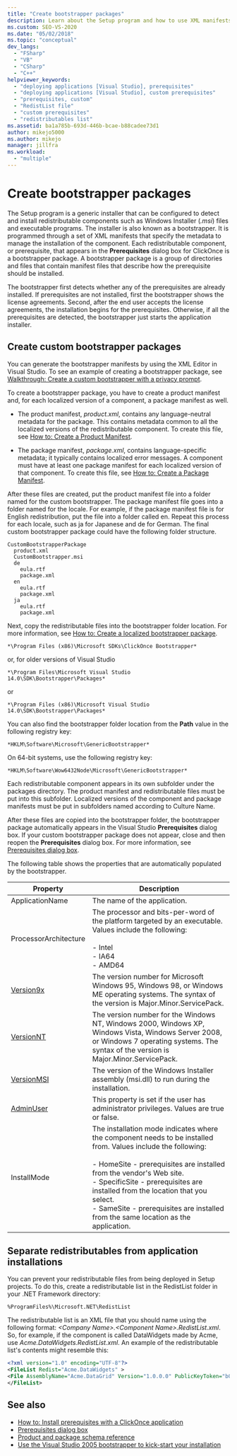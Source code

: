 ```yaml
---
title: "Create bootstrapper packages"
description: Learn about the Setup program and how to use XML manifests that specify the metadata to manage the installation of ClickOnce components.
ms.custom: SEO-VS-2020
ms.date: "05/02/2018"
ms.topic: "conceptual"
dev_langs:
  - "FSharp"
  - "VB"
  - "CSharp"
  - "C++"
helpviewer_keywords:
  - "deploying applications [Visual Studio], prerequisites"
  - "deploying applications [Visual Studio], custom prerequisites"
  - "prerequisites, custom"
  - "RedistList file"
  - "custom prerequisites"
  - "redistributables list"
ms.assetid: ba1a785b-693d-446b-bcae-b88cadee73d1
author: mikejo5000
ms.author: mikejo
manager: jillfra
ms.workload:
  - "multiple"
---
```

# Create bootstrapper packages
The Setup program is a generic installer that can be configured to detect and install redistributable components such as Windows Installer (*.msi*) files and executable programs. The installer is also known as a bootstrapper. It is programmed through a set of XML manifests that specify the metadata to manage the installation of the component.  Each redistributable component, or prerequisite, that appears in the **Prerequisites** dialog box for ClickOnce is a bootstrapper package. A bootstrapper package is a group of directories and files that contain manifest files that describe how the prerequisite should be installed.

The bootstrapper first detects whether any of the prerequisites are already installed. If prerequisites are not installed, first the bootstrapper shows the license agreements. Second, after the end user accepts the license agreements, the installation begins for the prerequisites. Otherwise, if all the prerequisites are detected, the bootstrapper just starts the application installer.

## Create custom bootstrapper packages
You can generate the bootstrapper manifests by using the XML Editor in Visual Studio. To see an example of creating a bootstrapper package, see [Walkthrough: Create a custom bootstrapper with a privacy prompt](../deployment/walkthrough-creating-a-custom-bootstrapper-to-show-a-privacy-prompt.md).

To create a bootstrapper package, you have to create a product manifest and, for each localized version of a component, a package manifest as well.

* The product manifest, *product.xml*, contains any language-neutral metadata for the package. This contains metadata common to all the localized versions of the redistributable component.  To create this file, see [How to: Create a Product Manifest](../deployment/how-to-create-a-product-manifest.md).

* The package manifest, *package.xml*, contains language-specific metadata; it typically contains localized error messages. A component must have at least one package manifest for each localized version of that component. To create this file, see [How to: Create a Package Manifest](../deployment/how-to-create-a-package-manifest.md).

After these files are created, put the product manifest file into a folder named for the custom bootstrapper. The package manifest file goes into a folder named for the locale. For example, if the package manifest file is for English redistribution, put the file into a folder called en. Repeat this process for each locale, such as ja for Japanese and de for German. The final custom bootstrapper package could have the following folder structure.

```
CustomBootstrapperPackage
  product.xml
  CustomBootstrapper.msi
  de
    eula.rtf
    package.xml
  en
    eula.rtf
    package.xml
  ja
    eula.rtf
    package.xml
```

Next, copy the redistributable files into the bootstrapper folder location. For more information, see [How to: Create a localized bootstrapper package](../deployment/how-to-create-a-localized-bootstrapper-package.md).

```
*\Program Files (x86)\Microsoft SDKs\ClickOnce Bootstrapper*
```

or, for older versions of Visual Studio

```
*\Program Files\Microsoft Visual Studio 14.0\SDK\Bootstrapper\Packages*
```

or

```
*\Program Files (x86)\Microsoft Visual Studio 14.0\SDK\Bootstrapper\Packages*
```

You can also find the bootstrapper folder location from the **Path** value in the following registry key:

```
*HKLM\Software\Microsoft\GenericBootstrapper*
```

On 64-bit systems, use the following registry key:

```
*HKLM\Software\Wow6432Node\Microsoft\GenericBootstrapper*
```

Each redistributable component appears in its own subfolder under the packages directory. The product manifest and redistributable files must be put into this subfolder. Localized versions of the component and package manifests must be put in subfolders named according to Culture Name.

After these files are copied into the bootstrapper folder, the bootstrapper package automatically appears in the Visual Studio **Prerequisites** dialog box. If your custom bootstrapper package does not appear, close and then reopen the **Prerequisites** dialog box. For more information, see [Prerequisites dialog box](../ide/reference/prerequisites-dialog-box.md).

The following table shows the properties that are automatically populated by the bootstrapper.

|Property|Description|
|--------------|-----------------|
|ApplicationName|The name of the application.|
|ProcessorArchitecture|The processor and bits-per-word of the platform targeted by an executable. Values include the following:<br /><br /> -   Intel<br />-   IA64<br />-   AMD64|
|[Version9x](/windows/desktop/Msi/version9x)|The version number for Microsoft Windows 95, Windows 98, or Windows ME operating systems. The syntax of the version is Major.Minor.ServicePack.|
|[VersionNT](/windows/desktop/Msi/versionnt)|The version number for the Windows NT, Windows 2000, Windows XP, Windows Vista, Windows Server 2008, or Windows 7 operating systems. The syntax of the version is Major.Minor.ServicePack.|
|[VersionMSI](/windows/desktop/Msi/versionmsi)|The version of the Windows Installer assembly (msi.dll) to run during the installation.|
|[AdminUser](/windows/desktop/Msi/adminuser)|This property is set if the user has administrator privileges. Values are true or false.|
|InstallMode|The installation mode indicates where the component needs to be installed from. Values include the following:<br /><br /> -   HomeSite - prerequisites are installed from the vendor's Web site.<br />-   SpecificSite - prerequisites are installed from the location that you select.<br />-   SameSite - prerequisites are installed from the same location as the application.|

## Separate redistributables from application installations
You can prevent your redistributable files from being deployed in Setup projects. To do this, create a redistributable list in the RedistList folder in your .NET Framework directory:

`%ProgramFiles%\Microsoft.NET\RedistList`

The redistributable list is an XML file that you should name using the following format: *\<Company Name>.\<Component Name>.RedistList.xml*. So, for example, if the component is called DataWidgets made by Acme, use *Acme.DataWidgets.RedistList.xml*. An example of the redistributable list's contents might resemble this:

```xml
<?xml version="1.0" encoding="UTF-8"?>
<FileList Redist="Acme.DataWidgets" >
<File AssemblyName="Acme.DataGrid" Version="1.0.0.0" PublicKeyToken="b03f5f7f11d50a3a" Culture="neutral" ProcessorArchitecture="MSIL" InGAC="true" />
</FileList>
```

## See also
- [How to: Install prerequisites with a ClickOnce application](../deployment/how-to-install-prerequisites-with-a-clickonce-application.md)
- [Prerequisites dialog box](../ide/reference/prerequisites-dialog-box.md)
- [Product and package schema reference](../deployment/product-and-package-schema-reference.md)
- [Use the Visual Studio 2005 bootstrapper to kick-start your installation](/archive/msdn-magazine/2004/october/visual-studio-2005-bootstrapper-start-kick-your-installation)
